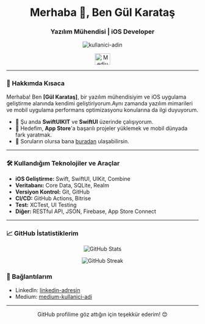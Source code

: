 <h1 align="center">Merhaba 👋, Ben Gül Karataş</h1>
<h3 align="center">Yazılım Mühendisi | iOS Developer</h3>

<p align="center">
  <img src="https://komarev.com/ghpvc/?username=kullanici-adin&label=Profil%20Ziyaret&color=0e75b6&style=flat" alt="kullanici-adin" />
</p>

<p align="center">
 
  <a href="https://medium.com/@medium-kullanici-adi" target="blank">
    <img align="center" src="https://cdn.jsdelivr.net/npm/simple-icons@3.0.1/icons/medium.svg" alt="Medium" height="30" width="40" />
  </a>
</p>

---

### 📱 Hakkımda Kısaca

Merhaba! Ben **[Gül Karataş]**, bir yazılım mühendisiyim ve iOS uygulama geliştirme alanında kendimi geliştiriyorum.Aynı zamanda yazılım mimarileri ve mobil uygulama performans optimizasyonu konularına da ilgi duyuyorum.

- 🌱 Şu anda **SwiftUIKIT** ve **SwiftUI** üzerinde çalışıyorum.
- 💼 Hedefim, **App Store**'a başarılı projeler yüklemek ve mobil dünyada fark yaratmak.
- 💬 Soruların olursa bana [buradan](mailto:glserenkarts@gmail.com) ulaşabilirsin.

---

### 🛠️ Kullandığım Teknolojiler ve Araçlar

- **iOS Geliştirme:** Swift, SwiftUI, UIKit, Combine
- **Veritabanı:** Core Data, SQLite, Realm
- **Versiyon Kontrol:** Git, GitHub
- **CI/CD:** GitHub Actions, Bitrise
- **Test:** XCTest, UI Testing
- **Diğer:** RESTful API, JSON, Firebase, App Store Connect

---

### 📈 GitHub İstatistiklerim

<p align="center">
  <img src="https://github-readme-stats.vercel.app/api?username=GulKaratas&show_icons=true&theme=radical" alt="GitHub Stats" />
</p>

<p align="center">
  <img src="https://github-readme-streak-stats.herokuapp.com/?user=GulKaratas&theme=radical" alt="GitHub Streak" />
</p>



### 🔗 Bağlantılarım

- LinkedIn: [linkedin-adresin]([https://www.linkedin.com/in/linkedin-adresin/](https://www.linkedin.com/in/g%C3%BCl-karata%C5%9F-29a210263))
- Medium: [medium-kullanici-adi]([https://medium.com/@medium-kullanici-adi](https://medium.com/@glserenkarts))

---

<p align="center">GitHub profilime göz attığın için teşekkür ederim! 😊</p>
